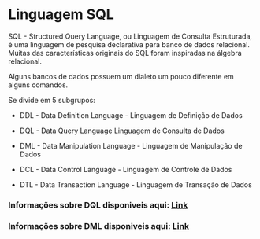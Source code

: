 # Linguagem SQL

SQL - Structured Query Language, ou Linguagem de Consulta Estruturada, é uma linguagem de pesquisa declarativa para banco de dados relacional. Muitas das características originais do SQL foram inspiradas na álgebra relacional.

Alguns bancos de dados possuem um dialeto um pouco diferente em alguns comandos.

Se divide em 5 subgrupos:

- DDL - Data Definition Language - Linguagem de Definição de Dados

- DQL - Data Query Language  Linguagem de Consulta de Dados

- DML - Data Manipulation Language - Linguagem de Manipulação de Dados

- DCL - Data Control Language - Linguagem de Controle de Dados

- DTL - Data Transaction Language - Linguagem de Transação de Dados

### Informações sobre DQL disponiveis aqui: [Link](https://github.com/pcmoraesmenezes/Curso-de-Banco-de-Dados/blob/main/Linguagem%20SQL/DQL.md)

### Informações sobre DML disponiveis aqui: [Link](https://github.com/pcmoraesmenezes/Curso-de-Banco-de-Dados/blob/main/Linguagem%20SQL/DML.md)


